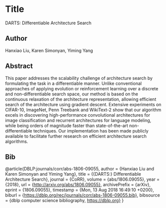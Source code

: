 # Title 
DARTS: Differentiable Architecture Search
## Author 
Hanxiao Liu, Karen Simonyan, Yiming Yang
## Abstract 
This paper addresses the scalability challenge of architecture search by formulating the task in a differentiable manner. Unlike conventional approaches of applying evolution or reinforcement learning over a discrete and non-differentiable search space, our method is based on the continuous relaxation of the architecture representation, allowing efficient search of the architecture using gradient descent. Extensive experiments on CIFAR-10, ImageNet, Penn Treebank and WikiText-2 show that our algorithm excels in discovering high-performance convolutional architectures for image classification and recurrent architectures for language modeling, while being orders of magnitude faster than state-of-the-art non-differentiable techniques. Our implementation has been made publicly available to facilitate further research on efficient architecture search algorithms.
## Bib
@article{DBLP:journals/corr/abs-1806-09055,
  author    = {Hanxiao Liu and
               Karen Simonyan and
               Yiming Yang},
  title     = {{DARTS:} Differentiable Architecture Search},
  journal   = {CoRR},
  volume    = {abs/1806.09055},
  year      = {2018},
  url       = {http://arxiv.org/abs/1806.09055},
  archivePrefix = {arXiv},
  eprint    = {1806.09055},
  timestamp = {Mon, 13 Aug 2018 16:49:10 +0200},
  biburl    = {https://dblp.org/rec/journals/corr/abs-1806-09055.bib},
  bibsource = {dblp computer science bibliography, https://dblp.org}
}